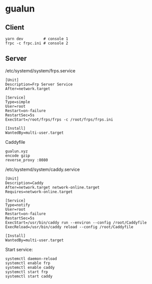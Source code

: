 # gualun

## Client

```
yarn dev         # console 1
frpc -c frpc.ini # console 2
```

## Server

/etc/systemd/system/frps.service
```
[Unit]
Description=Frp Server Service
After=network.target

[Service]
Type=simple
User=root
Restart=on-failure
RestartSec=5s
ExecStart=/root/frps/frps -c /root/frps/frps.ini

[Install]
WantedBy=multi-user.target
```

Caddyfile
```
gualun.xyz
encode gzip
reverse_proxy :8080
```

/etc/systemd/system/caddy.service
```
[Unit]
Description=Caddy
After=network.target network-online.target
Requires=network-online.target

[Service]
Type=notify
User=root
Restart=on-failure
RestartSec=5s
ExecStart=/usr/bin/caddy run --environ --config /root/Caddyfile
ExecReload=/usr/bin/caddy reload --config /root/Caddyfile

[Install]
WantedBy=multi-user.target
```

Start service:

```
systemctl daemon-reload
systemctl enable frp
systemctl enable caddy
systemctl start frp
systemctl start caddy
```
